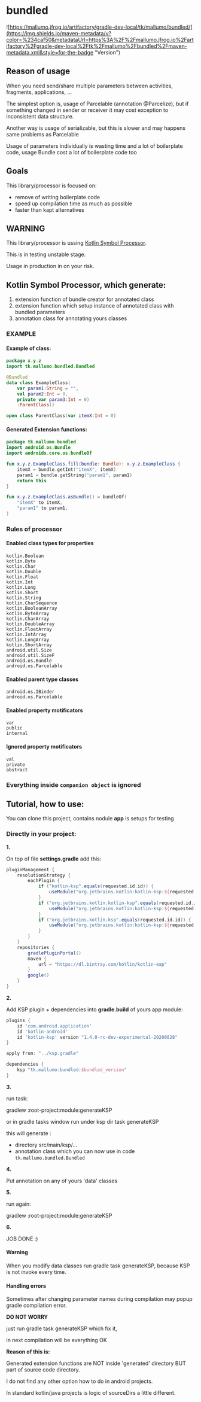 # bundled

![https://mallumo.jfrog.io/artifactory/gradle-dev-local/tk/mallumo/bundled/](https://img.shields.io/maven-metadata/v?color=%234caf50&metadataUrl=https%3A%2F%2Fmallumo.jfrog.io%2Fartifactory%2Fgradle-dev-local%2Ftk%2Fmallumo%2Fbundled%2Fmaven-metadata.xml&style=for-the-badge "Version")


## Reason of usage
When you need send/share multiple parameters between activities, fragments, applications, ...

The simplest option is, usage of Parcelable (annotation @Parcelize),
but if something changed in sender or receiver it may cost exception to inconsistent data structure.

Another way is usage of serializable, but this is slower and may happens same problems as Parcelable

Usage of parameters individually is wasting time and a lot of boilerplate code, usage Bundle cost a lot of boilerplate code too

## Goals
This library/processor is focused on:
* remove of writing boilerplate code
* speed up compilation time as much as possible
* faster than kapt alternatives

## WARNING
This library/processor is ussing [Kotlin Symbol Processor](https://github.com/android/kotlin/tree/ksp/libraries/tools/kotlin-symbol-processing-api).

This is in testing unstable stage.

Usage in production in on your risk.


## Kotlin Symbol Processor, which generate:
1. extension function of bundle creator for annotated class
2. extension function which setup instance of annotated class with bundled parameters
3. annotation class for annotating yours classes

### EXAMPLE
#### Example of class:
```kotlin
package x.y.z
import tk.mallumo.bundled.Bundled

@Bundled
data class ExampleClass(
    var param1:String = "",
    val param2:Int = 0,
    private var param3:Int = 0)
    :ParentClass()

open class ParentClass(var itemX:Int = 0)
```
#### Generated Extension functions:
```kotlin
package tk.mallumo.bundled
import android.os.Bundle
import androidx.core.os.bundleOf

fun x.y.z.ExampleClass.fill(bundle: Bundle): x.y.z.ExampleClass {
	itemX = bundle.getInt("itemX", itemX)
	param1 = bundle.getString("param1", param1)
	return this
}

fun x.y.z.ExampleClass.asBundle() = bundleOf(
	"itemX" to itemX,
	"param1" to param1,
)
```

### Rules of processor
#### Enabled class types for properties
```
kotlin.Boolean
kotlin.Byte
kotlin.Char
kotlin.Double
kotlin.Float
kotlin.Int
kotlin.Long
kotlin.Short
kotlin.String
kotlin.CharSequence
kotlin.BooleanArray
kotlin.ByteArray
kotlin.CharArray
kotlin.DoubleArray
kotlin.FloatArray
kotlin.IntArray
kotlin.LongArray
kotlin.ShortArray
android.util.Size
android.util.SizeF
android.os.Bundle
android.os.Parcelable
```

#### Enabled parent type classes
```
android.os.IBinder
android.os.Parcelable
```

#### Enabled property motificators
```
var
public
internal
```

#### Ignored property motificators
```
val
private
abstract
```
### Everything inside ``companion object`` is ignored

## Tutorial, how to use:
You can clone this project, contains nodule **app** is setups for testing

### Directly in your project:
**1.**

On top of file **settings.gradle** add this:

```groovy
pluginManagement {
    resolutionStrategy {
        eachPlugin {
            if ("kotlin-ksp".equals(requested.id.id)) {
                useModule("org.jetbrains.kotlin:kotlin-ksp:${requested.version}")
            }
            if ("org.jetbrains.kotlin.kotlin-ksp".equals(requested.id.id)) {
                useModule("org.jetbrains.kotlin:kotlin-ksp:${requested.version}")
            }
            if ("org.jetbrains.kotlin.ksp".equals(requested.id.id)) {
                useModule("org.jetbrains.kotlin:kotlin-ksp:${requested.version}")
            }
        }
    }
    repositories {
        gradlePluginPortal()
        maven {
            url = "https://dl.bintray.com/kotlin/kotlin-eap"
        }
        google()
    }
}
````

**2.**

Add KSP plugin + dependencies into **gradle.build** of yours app module:

```groovy
plugins {
    id 'com.android.application'
    id 'kotlin-android'
    id 'kotlin-ksp' version "1.4.0-rc-dev-experimental-20200828"
}

apply from: "../ksp.gradle"

dependencies {
    ksp "tk.mallumo:bundled:$bundled_version"
}
```

**3.**

run task:

gradlew :root-project:module:generateKSP

or in gradle tasks window run under ksp dir task generateKSP

this will generate :
* directory src/main/ksp/...
* annotation class which you can now use in code ``tk.mallumo.bundled.Bundled``

**4.**

Put annotation on any of yours 'data' classes

**5.**

run again:

gradlew :root-project:module:generateKSP

**6.**

JOB DONE :)

#### Warning
When you modify data classes run gradle task generateKSP, because KSP is not invoke every time.

#### Handling errors
Sometimes after changing parameter names during compilation may popup gradle compilation error.

**DO NOT WORRY**

just run gradle task generateKSP which fix it,

in next compilation will be everything OK

**Reason of this is:**

Generated extension functions are NOT inside 'generated' directory BUT part of source code directory.

I do not find any other option how to do in android projects.

In standard kotlin/java projects is logic of sourceDirs a little different.